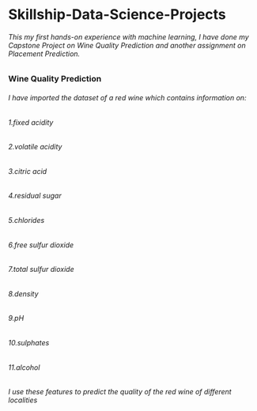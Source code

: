 # Skillship-Data-Science-Projects

###### This my first hands-on experience with machine learning, I have done my Capstone Project on Wine Quality Prediction and another assignment on Placement Prediction.

### Wine Quality Prediction
###### I have imported the dataset of a red wine which contains information on:
###### 1.fixed acidity
###### 2.volatile acidity
###### 3.citric acid
###### 4.residual sugar
###### 5.chlorides
###### 6.free sulfur dioxide
###### 7.total sulfur dioxide
###### 8.density
###### 9.pH
###### 10.sulphates
###### 11.alcohol
###### I use these features to predict the quality of the red wine of different localities


